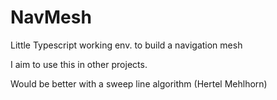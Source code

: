 # NavMesh

Little Typescript working env. to build a navigation mesh

I aim to use this in other projects.

Would be better with a sweep line algorithm (Hertel Mehlhorn)
